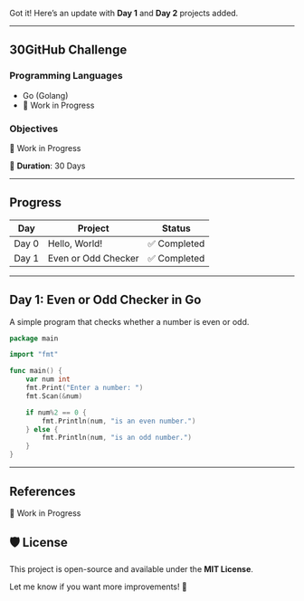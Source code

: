 Got it! Here’s an update with **Day 1** and **Day 2** projects added.  

---

## 30GitHub Challenge  

### Programming Languages  
- Go (Golang)  
- 🚧 Work in Progress  

### Objectives  
🚧 Work in Progress  

📅 **Duration**: 30 Days  

---

## Progress  

| Day  | Project               | Status     |  
|------|-----------------------|-----------|  
| Day 0 | Hello, World!        | ✅ Completed |  
| Day 1 | Even or Odd Checker  | ✅ Completed |  

---

## Day 1: Even or Odd Checker in Go  

A simple program that checks whether a number is even or odd.  

```go
package main

import "fmt"

func main() {
    var num int
    fmt.Print("Enter a number: ")
    fmt.Scan(&num)

    if num%2 == 0 {
        fmt.Println(num, "is an even number.")
    } else {
        fmt.Println(num, "is an odd number.")
    }
}
```

---

## References  
🚧 Work in Progress  

## 🛡️ License  
This project is open-source and available under the **MIT License**.  

Let me know if you want more improvements! 🚀